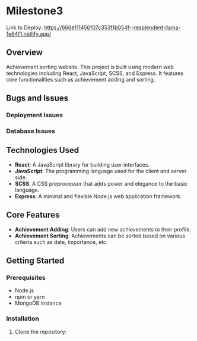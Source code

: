 # Milestone3

Link to Deploy: https://666e111456f07c353f1b054f--resplendent-llama-1e64f1.netlify.app/

## Overview
Achievement sorting website. This project is built using modern web technologies including React, JavaScript, SCSS, and Express. It features core functionalities such as achievement adding and sorting.

## Bugs and Issues

### Deployment Issues

### Database Issues

## Technologies Used
- **React**: A JavaScript library for building user interfaces.
- **JavaScript**: The programming language used for the client and server side.
- **SCSS**: A CSS preprocessor that adds power and elegance to the basic language.
- **Express**: A minimal and flexible Node.js web application framework.

## Core Features
- **Achievement Adding**: Users can add new achievements to their profile.
- **Achievement Sorting**: Achievements can be sorted based on various criteria such as date, importance, etc.

## Getting Started

### Prerequisites
- Node.js
- npm or yarn
- MongoDB instance

### Installation
1. Clone the repository:
   ```bash
